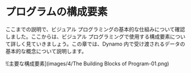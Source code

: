 

# プログラムの構成要素

ここまでの説明で、ビジュアル プログラミングの基本的な仕組みについて確認しました。ここからは、ビジュアル プログラミングで使用する構成要素について詳しく見ていきましょう。この章では、Dynamo 内で受け渡されるデータの基本的な概念について説明します。

![主要な構成要素](images/4/The Building Blocks of Program-01.png)

